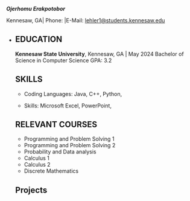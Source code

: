 ***Ojerhomu Erakpotobor***

Kennesaw, GA| Phone: |E-Mail: lehler1@students.kennesaw.edu

* ## EDUCATION

  **Kennesaw State University**, Kennesaw, GA | May 2024
  Bachelor of Science in Computer Science
  GPA: 3.2

  ## SKILLS

  * Coding Languages: Java, C++, Python, 
  
  * Skills: Microsoft Excel, PowerPoint,

    



  

  
  
  ## RELEVANT COURSES

  * Programming and Problem Solving 1 
  * Programming and Problem Solving 2
  * Probability and Data analysis 
  * Calculus 1 
  * Calculus 2 
  *  Discrete Mathematics

  

  ## Projects

  
